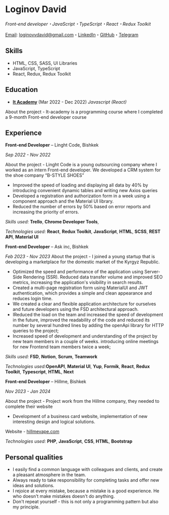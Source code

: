 # Loginov David

_Front-end developer・JavaScript・TypeScript・React・Redux Toolkit_

[Email](mailto:loginovvdavid@gmail.com): loginovvdavid@gmail.com・[LinkedIn](https://www.linkedin.com/in/david-loginov-620b26245/)・[GitHub](https://github.com/DavIdLoginov)・[Telegram](https://t.me/log1n_off)

## Skills

* HTML, CSS, SASS, UI Libraries
* JavaScript, TypeScript
* React, Redux, Redux Toolkit

## Education

* [**It Academy**](http://it-academy.kg/) (Mar 2022 - Dec 2022)
_Javascript (React)_

About the project - It-academy is a programming course where I completed a 9-month Front-end developer course

## Experience


**Front-end Developer** – Linght Code, Bishkek

_Sep 2022 - Nov 2022_

About the project - Linght Code is a young outsourcing company where I worked as an intern Front-end developer. We developed a CRM system for the shoe company “B-STYLE SHOES”

* Improved the speed of loading and displaying all data by 40% by introducing convenient dynamic tables and writing new Axios queries
* Developed a registration and authorization form in a week using a component approach and the Material UI library.
* Reduced the number of errors by 50% based on error reports and increasing the priority of errors.

_Skills used:_ **Trello**, **Chrome Developer Tools**, 

_Technologies used:_ **React**, **Redux Toolkit**, **JavaScript**, **HTML**, **SCSS**, **REST API**, **Material UI**


**Front-end Developer** – Ask inс, Bishkek

_Feb 2023 - Nov 2023_
About the project - I joined a young startup that is developing a marketplace for the domestic market of the Kyrgyz Republic.

* Optimized the speed and performance of the application using Server-Side Rendering (SSR). Reduced data transfer volume and improved SEO metrics, increasing the application's visibility in search results.
* Created a multi-page registration form using MaterialUI and JWT authentication, which provides a simple and clean appearance and reduces login time.
* We created a clear and flexible application architecture for ourselves and future developers using the FSD architectural approach.
* IReduced the load on the team and increased the speed of development in the future, improved the readability of the code and reduced its number by several hundred lines by adding the openApi library for HTTP queries to the project;
* Increased speed of development and understanding of the project by new team members in a couple of weeks. introducing online meetings for new Frontend   team members twice a week;

_Skills used:_ **FSD**, **Notion**, **Scrum**, **Teamwork**

_Technologies used:_**OpenAPI**, **Material UI**, **Yup**, **Formik**, **React**, **Redux Toolkit**, **Typescript**, **HTML**, **Next**


**Front-end Developer** – Hillme, Bishkek

_Nov 2023 - Jan 2024_

About the project - Project work from the Hillme company, they needed to complete their website

* Development of a business card website, implementation of new interesting design and logical solutions.

Website - [hillmevape.com](https://hillmevape.com/)

_Technologies used:_ **PHP**, **JavaScript**, **CSS**, **HTML**, **Bootstrap** 


## Personal qualities

* I easily find a common language with colleagues and clients, and create a pleasant atmosphere in the team.
* Always ready to take responsibility for completing tasks and offer new ideas and solutions.
* I rejoice at every mistake, because a mistake is a good experience. He who doesn't make mistakes doesn't do anything.
* Don't repeat yourself - this is not only a programming pattern but also my principle.
